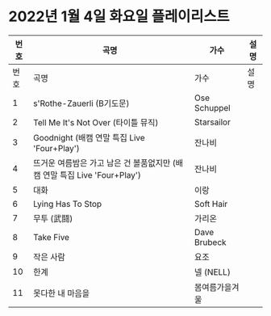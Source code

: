 # 2022년 1월 4일 화요일 플레이리스트

| 번호 | 곡명 | 가수 | 설명 |
|------|------|------|------|
| 번호 | 곡명 | 가수 | 설명 |
| 1 | s'Rothe-Zauerli (B기도문) | Ose Schuppel |  |
| 2 | Tell Me It's Not Over (타이틀 뮤직) | Starsailor |  |
| 3 | Goodnight (배캠 연말 특집 Live 'Four+Play') | 잔나비 |  |
| 4 | 뜨거운 여름밤은 가고 남은 건 볼품없지만 (배캠 연말 특집 Live 'Four+Play') | 잔나비 |  |
| 5 | 대화 | 이랑 |  |
| 6 | Lying Has To Stop | Soft Hair |  |
| 7 | 무투 (武鬪) | 가리온 |  |
| 8 | Take Five | Dave Brubeck |  |
| 9 | 작은 사람 | 요조 |  |
| 10 | 한계 | 넬 (NELL) |  |
| 11 | 못다한 내 마음을 | 봄여름가을겨울 |  |
